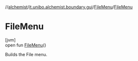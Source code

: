 //[alchemist](../../../index.md)/[it.unibo.alchemist.boundary.gui](../index.md)/[FileMenu](index.md)/[FileMenu](-file-menu.md)

# FileMenu

[jvm]\
open fun [FileMenu](-file-menu.md)()

Builds the File menu.
